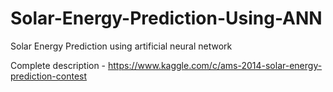 # Solar-Energy-Prediction-Using-ANN
Solar Energy Prediction using artificial neural network

Complete description - https://www.kaggle.com/c/ams-2014-solar-energy-prediction-contest
